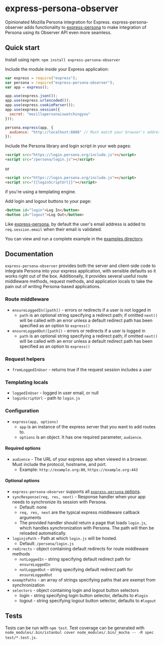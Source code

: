 express-persona-observer
========================

Opinionated Mozilla Persona integration for Express. express-persona-observer adds functionality
to [express-persona][] to make integration of Persona using its Observer API even more seamless.

[express-persona]: https://github.com/jbuck/express-persona.git

## Quick start
Install using npm: `npm install express-persona-observer`

Include the module inside your Express application:

```javascript
var express = require("express");
var persona = require("express-persona-observer");
var app = express();

app.use(express.json());
app.use(express.urlencoded());
app.use(express.cookieParser());
app.use(express.session({
  secret: "mozillapersonaiswatchingyou"
}));

persona.express(app, {
  audience: "http://localhost:8888" // Must match your browser's address bar
});
```

Include the Persona library and login script in your web pages:

```html
<script src="https://login.persona.org/include.js"></script>
<script src="/persona/login.js"></script>
```

or

```html
<script src="https://login.persona.org/include.js"></script>
<script src="{{loginScriptUrl}}"></script>
```

if you're using a templating engine.

Add login and logout buttons to your page:

```html
<button id="login">Log In</button>
<button id="logout">Log Out</button>
```

Like [express-persona], by default the user's email address is added to `req.session.email`
when their email is validated.

You can view and run a complete example in the [examples directory](#).

## Documentation

`express-persona-observer` provides both the server and client-side code to integrate Persona
into your express application, with sensible defaults so it works right out of the box. Additionally, 
it provides several useful route middleware methods, request methods, and application locals to take the 
pain out of writing Persona-based applications.

### Route middleware

* `ensureLoggedIn([path])` - errors or redirects if a user is not logged in 
  * `path` is an optional string specifying a redirect path; if omitted `next()` will be called with an error
    unless a default redirect path has been specified as an option to `express()`
* `ensureLoggedOut([path])` - errors or redirects if a user is logged in
  * `path` is an optional string specifying a redirect path; if omitted `next()` will be called with an error
    unless a default redirect path has been specified as an option to `express()`

### Request helpers

* `fromLoggedInUser` - returns true if the request session includes a user

### Templating locals

* `loggedInUser` - logged in user email, or null
* `loginScriptUrl` - path to `login.js`

### Configuration

* `express(app, options)`
  * `app` is an instance of the express server that you want to add routes to.
  * `options` is an object. It has one required parameter, `audience`.

#### Required options

* `audience` - The URL of your express app when viewed in a browser. Must include the protocol, hostname, and port.
  * Example: `http://example.org:80`, `https://example.org:443`

#### Optional options

* `express-persona-observer` supports all [`express-persona` options](https://github.com/jbuck/express-persona/tree/v0.1.0#optional-options).
* `syncResponse(req, res, next)` - Response handler when your app needs to synchronize its session with Persona.
  * Default: none
  * `req, res, next` are the typical express middleware callback arguments
  * The provided handler should return a page that loads `login.js`, which handles synchronization with Persona. The path will then
    be reloaded automatically.
* `loginjsPath` - Path at which `login.js` will be hosted.
  * Default: `/persona/login.js`
* `redirects` - object containing default redirects for route middleware methods
  * `notLoggedIn` - string specifying default redirect path for `ensureLoggedIn`
  * `notLoggedOut` - string specifying default redirect path for `ensureLoggedOut`
* `exemptPaths` - an array of strings specifying paths that are exempt from synchronization
* `selectors` - object containing login and logout button selectors
  * login - string specifying login button selector, defaults to `#login`
  * logout - string specifying logout button selector, defaults to `#logout`

## Tests

Tests can be run with `npm test`. Test coverage can be generated with `node_modules/.bin/istanbul cover node_modules/.bin/_mocha -- -R spec test/*.test.js`.
